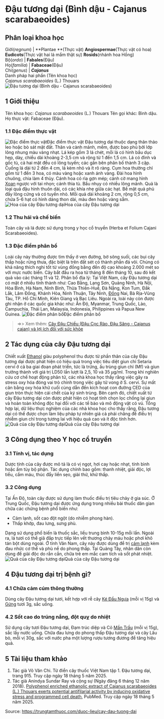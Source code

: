 # Đậu tương dại (Bình dậu - Cajanus scarabaeoides)

Phân loại khoa học  
---  
Giới(_regnum_) |  **Plantae **(Thực vật) **Angiospermae**(Thực vật có hoa) **Eudicots**(Thực vật hai lá mầm thật sự) **Rosids**(nhánh hoa Hồng)  
Bộ(_ordo_) | **Fabales**(Đậu)  
Họ(_familia_) | **Fabaceae**(Đậu)  
Chi(_genus_) | **_Cajanus_**  
Danh pháp hai phần (Tên khoa học)  
_Cajanus scarabaeoides_ (L.) Thouars  
![Đậu tương dại \(Bình dậu - Cajanus scarabaeoides\)](https://trungtamthuoc.com/images/others/dau-tuong-dai-6167.jpg)
##  1 Giới thiệu
Tên khoa học: _Cajanus scarabaeoides_ (L.) Thouars
Tên gọi khác: Bình dậu.
Họ thực vật: Fabaceae (Đậu).
### 1.1 Đặc điểm thực vật
![Đặc điểm thực vật](https://trungtamthuoc.com/images/item/dau-tuong-dai-0.jpg)Đặc điểm thực vật
Đậu tương dại thuộc dạng thân thảo leo hoặc bò sát mặt đất. Thân và cành mảnh, mềm, được bao phủ bởi lớp lông nhung màu vàng nhạt. Lá kép gồm 3 lá chét, mỗi lá có hình bầu dục hẹp, dày, chiều dài khoảng 2-3,5 cm và rộng từ 1 đến 1,5 cm. Lá có đỉnh và gốc tù, cả hai mặt đều có lông tuyến; các gân bên phân bố thành 3 cặp. Cuống lá dài từ 2 đến 4 cm, lá kèm nhỏ và ít rõ ràng.
Cụm hoa thường chỉ gồm từ 1 đến 3 hoa, có màu vàng hoặc xanh ánh vàng. Đài hoa hình chuông, chia làm 4 thùy. Cánh hoa có rìa gợn mép; cánh cờ mang hình [Xoan](https://trungtamthuoc.com/duoc-lieu/cay-xoan "Xoan") ngược với tai nhọn; cánh thìa tù. Bầu nhụy có nhiều lông mảnh. Quả là loại quả đậu hình thuôn dài, có các khía nhẹ giữa các hạt. Bề mặt quả phủ đầy lông cứng và có tuyến nhỏ. Mỗi quả dài khoảng 2 cm, rộng 0,5 cm, chứa 5-6 hạt có hình dáng thon dài, màu đen hoặc vàng sẫm.
![Hoa của cây Đậu tương dại](https://trungtamthuoc.com/images/item/dau-tuong-dai-4.jpg)Hoa của cây Đậu tương dại
### 1.2 Thu hái và chế biến
Toàn cây và lá được sử dụng trong y học cổ truyền (Herba et Folium Cajani Scarabaeoides).
### 1.3 Đặc điểm phân bố
Loài cây này thường được tìm thấy ở ven đường, bờ sông suối, các bụi cây thấp hoặc rừng thưa, đặc biệt là trên đất sét có thành phần đá vôi. Chúng có khả năng thích nghi tốt từ vùng đồng bằng đến độ cao khoảng 2.000 mét so với mực nước biển. Cây bắt đầu ra hoa từ tháng 8 đến tháng 10, sau đó kết quả vào các tháng 11 và 12.
Phân bố địa lý: Tại Việt Nam, cây Đậu tương dại có mặt ở nhiều tỉnh thành như: Cao Bằng, Lạng Sơn, Quảng Ninh, Hà Nội, Hòa Bình, Hà Nam, Ninh Bình, Thừa Thiên-Huế, Đà Nẵng, Kon Tum, Đắk Lắk, Lâm Đồng, Khánh Hòa, Ninh Thuận, Tây Ninh, [Đồng](https://trungtamthuoc.com/hoat-chat/dong "Đồng") Nai, Bà Rịa-Vũng Tàu, TP. Hồ Chí Minh, Kiên Giang và Bạc Liêu. Ngoài ra, loài này còn được ghi nhận ở các quốc gia khác như: Ấn Độ, Myanmar, Trung Quốc, Lào, Campuchia, Thái Lan, Malaysia, Indonesia, Philippines và Papua New Guinea.
![Đặc điểm phân bố](https://trungtamthuoc.com/images/item/dau-tuong-dai-1.jpg)Đặc điểm phân bố
> =>> Xem thêm: [Cây Đậu Chiều (Đậu Cọc Rào, Đậu Săng - Cajanus cajan) và lợi ích đối với sức khỏe](https://trungtamthuoc.com/duoc-lieu/dau-chieu)
##  2 Tác dụng của cây Đậu tương dại
Chiết xuất [Ethanol](https://trungtamthuoc.com/hoat-chat/ethanol "Ethanol") giàu polyphenol thu được từ phần thân của cây Đậu tương dại được phát hiện có hiệu quả trong việc tiêu diệt giun chỉ Setaria cervi ở cả ba giai đoạn phát triển, tức là trứng, ấu trùng giun chỉ (Mf) và giun trưởng thành với giá trị LD50 lần lượt là 2,5, 10 và 35 μg/ml. Trong khi nghiên cứu cơ chế hoạt động phân tử, các nhà khoa học thấy rằng việc gây ra stress oxy hóa đóng vai trò chính trong việc gây tử vong ở S. cervi. Sự mất cân bằng oxy hóa khử cuối cùng dẫn đến kích hoạt con đường CED của giun tròn thực hiện cái chết của ký sinh trùng. Bên cạnh đó, chiết xuất từ cây Đậu tương dại còn được phát hiện có hoạt tính chọn lọc chống lại giun và hoàn toàn không độc hại đối với các tế bào và mô động vật có vú. Tổng hợp lại, dữ liệu thực nghiệm của các nhà khoa học cho thấy rằng, Đậu tương dại có thể được chọn làm liệu pháp tự nhiên giá cả phải chăng để điều trị nhiễm giun chỉ trong tương lai với hiệu quả cao và ít độc tính hơn.
![Quả của cây Đậu tương dại](https://trungtamthuoc.com/images/item/dau-tuong-dai-2.jpg)Quả của cây Đậu tương dại
##  3 Công dụng theo Y học cổ truyền
### 3.1 Tính vị, tác dụng
Dược tính của cây được mô tả là có vị ngọt, hơi cay hoặc nhạt, tính bình hoặc ấm tùy bộ phận.
Tác dụng chính bao gồm: thanh nhiệt, giải độc, lợi tiểu, cầm máu, thúc đẩy liền sẹo, giải thử, khử thấp.
### 3.2 Công dụng
Tại Ấn Độ, toàn cây được sử dụng làm thuốc điều trị tiêu chảy ở gia súc.
Ở Trung Quốc, Đậu tương dại được ứng dụng trong nhiều bài thuốc dân gian chữa các chứng bệnh phổ biến như:
  * Cảm lạnh, sốt cao đột ngột (do nhiễm phong hàn).
  * Thấp khớp, đau lưng, sưng phù.


Dạng sử dụng phổ biến là thuốc sắc, liều trung bình 10-15g mỗi lần. Ngoài ra, lá tươi có thể giã đắp trực tiếp lên vết thương chảy máu hoặc phơi khô tán bột dùng ngoài.
Ở tỉnh Vân Nam, cây này được dùng để trị [cảm lạnh](https://trungtamthuoc.com/bai-viet/cam-lanh-nguyen-nhan-trieu-chung-va-cac-bai-thuoc-dan-gian-chua-tri "cảm lạnh") kèm đau nhức cơ thể và phù nề do phong thấp. Tại Quảng Tây, nhân dân còn dùng để giải độc do rắn cắn, chữa trẻ em mắc cam tích và sốt phát nhiệt.
![Quả của cây Đậu tương dại](https://trungtamthuoc.com/images/item/dau-tuong-dai-3.jpg)Quả của cây Đậu tương dại
##  4 Đậu tương dại trị bệnh gì?
### 4.1 Chữa cảm cúm thông thường
Dùng cây Đậu tương dại tươi, kết hợp với rễ cây [Ké Đầu Ngựa](https://trungtamthuoc.com/duoc-lieu/ke-dau-ngua-83 "Ké Đầu Ngựa") (mỗi vị 15g) và [Gừng](https://trungtamthuoc.com/duoc-lieu/gung-14 "Gừng") tươi 3g, sắc uống.
### 4.2 Sốt cao do trúng nắng, đột quỵ do nhiệt
Sử dụng cây tươi Đậu tương dại, Đạm trúc diệp và Cỏ [Mần Trầu](https://trungtamthuoc.com/duoc-lieu/co-man-trau "Mần Trầu") (mỗi vị 15g), sắc lấy nước uống.
Chữa đau lưng do phong thấp
Đậu tương dại và cây Lâu bò, mỗi vị 30g, sắc với nước pha một lượng rượu tương đương để tăng hiệu quả.
##  5 Tài liệu tham khảo
  1. Tác giả Võ Văn Chi. Từ điển cây thuốc Việt Nam tập 1. Đậu tương dại, trang 915. Truy cập ngày 18 tháng 5 năm 2025.
  2. Tác giả Anindya Sundar Ray và cộng sự (Ngày đăng 6 tháng 12 năm 2018). [Polyphenol enriched ethanolic extract of Cajanus scarabaeoides (L.) Thouars exerts potential antifilarial activity by inducing oxidative stress and programmed cell death](https://pubmed.ncbi.nlm.nih.gov/30521546/), PubMed. Truy cập ngày 18 tháng 5 năm 2025.




Source: https://trungtamthuoc.com/duoc-lieu/cay-dau-tuong-dai